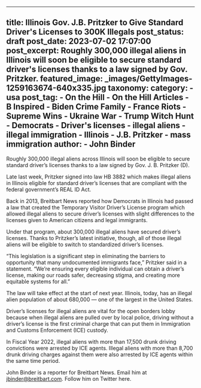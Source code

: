 
---
title: Illinois Gov. J.B. Pritzker to Give Standard Driver&#39;s Licenses to 300K Illegals 
post_status: draft
post_date: 2023-07-02 17:07:00 
post_excerpt: Roughly 300,000 illegal aliens in Illinois will soon be eligible to secure standard driver&#39;s licenses thanks to a law signed by Gov. Pritzker. 
featured_image: _images/GettyImages-1259163674-640x335.jpg 
taxonomy:
    category:
        - usa 
    post_tag:
        - On the Hill
        - On the Hill Articles
        - B Inspired
        - Biden Crime Family
        - France Riots
        - Supreme Wins
        - Ukraine War
        - Trump Witch Hunt
        - Democrats
        - Driver&#39;s licenses
        - illegal aliens
        - illegal immigration
        - Illinois
        - J.B. Pritzker
        - mass immigration
    author:
        - John Binder
---
Roughly 300,000 illegal aliens across Illinois will soon be eligible to secure standard driver’s licenses thanks to a law signed by Gov. J. B. Pritzker (D).

Late last week, Pritzker signed into law HB 3882 which makes illegal aliens in Illinois eligible for standard driver’s licenses that are compliant with the federal government’s REAL ID Act.

Back in 2013, Breitbart News reported how Democrats in Illinois had passed a law that created the Temporary Visitor Driver’s License program which allowed illegal aliens to secure driver’s licenses with slight differences to the licenses given to American citizens and legal immigrants.

Under that program, about 300,000 illegal aliens have secured driver’s licenses. Thanks to Pritzker’s latest initiative, though, all of those illegal aliens will be eligible to switch to standardized driver’s licenses.

“This legislation is a significant step in eliminating the barriers to opportunity that many undocumented immigrants face,” Pritzker said in a statement. “We’re ensuring every eligible individual can obtain a driver’s license, making our roads safer, decreasing stigma, and creating more equitable systems for all.”

The law will take effect at the start of next year. Illinois, today, has an illegal alien population of about 680,000 — one of the largest in the United States.

Driver’s licenses for illegal aliens are vital for the open borders lobby because when illegal aliens are pulled over by local police, driving without a driver’s license is the first criminal charge that can put them in Immigration and Customs Enforcement (ICE) custody.

In Fiscal Year 2022, illegal aliens with more than 17,500 drunk driving convictions were arrested by ICE agents. Illegal aliens with more than 8,700 drunk driving charges against them were also arrested by ICE agents within the same time period.

John Binder is a reporter for Breitbart News. Email him at jbinder@breitbart.com. Follow him on Twitter here. 